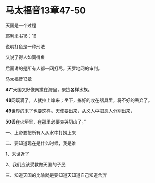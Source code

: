 # 马太福音13章47-50

天国是一个过程

耶利米书16：16

说明打鱼是一种刑法

 

又说了得人如同得鱼

 

后面讲的是所有人都一网打尽，天罗地网的审判。

 

马太福音13章

**47**“天国又好像网撒在海里，聚拢各样水族。

**48**网既满了，人就拉上岸来；坐下，拣好的收在器具里，将不好的丢弃了。

**49**世界的末了也要这样。天使要出来，从义人中把恶人分别出来，

**50**丢在火炉里，在那里必要哀哭切齿了。”

 

 

 

一、上帝要把所有人从水中打捞上来

 

 

二、要知道现在是什么时候，我是谁

1、末世近了

2、我们应该受教做天国的子民

 

三、知道天国的比喻就是要知道天知道自己知道舍弃